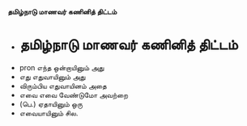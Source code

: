 **தமிழ்நாடு மாணவர் கணினித் திட்டம்**
- # தமிழ்நாடு மாணவர் கணினித் திட்டம்
- pron எந்த ஒன்றாயினும் அது
- எது எதுவாயினும் அது
- விரும்பிய எதுவாயினம் அதை
- எவை எவை வேண்டுமோ அவற்றை
- (பெ.) ஏதாயினும் ஒரு
- எவையாயினும் சில.

